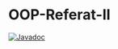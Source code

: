 # OOP-Referat-II

[![Javadoc](https://img.shields.io/badge/JavaDoc-Online-green)](https://github.com/JanAhlert/OOP-Referat-II/javadoc/)
